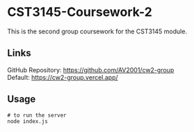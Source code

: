 # CST3145-Coursework-2
This is the second group coursework for the CST3145 module.

## Links
GitHub Repository: https://github.com/AV2001/cw2-group <br>
Default: https://cw2-group.vercel.app/

## Usage
```
# to run the server
node index.js
```